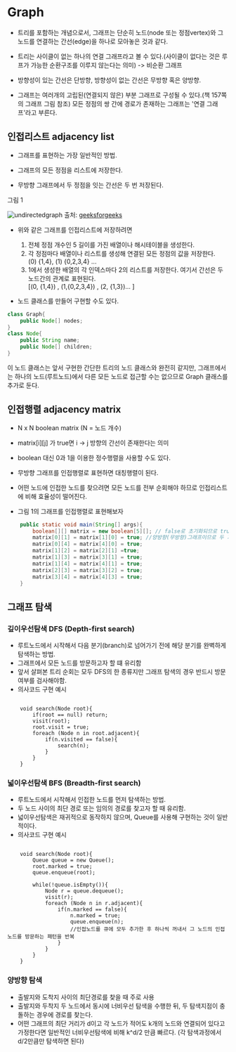 # Graph

- 트리를 포함하는 개념으로서, 그래프는 단순히 노드(node 또는 정점vertex)와 그 노드를 연결하는 간선(edge)을 하나로 모아놓은 것과 같다.

- 트리는 사이클이 없는 하나의 연결 그래프라고 볼 수 있다.(사이클이 없다는 것은 루프가 가능한 순환구조를 이루지 않는다는 의미) -> 비순환 그래프

- 방향성이 있는 간선은 단방향, 방향성이 없는 간선은 무방향 혹은 양방향.

- 그래프는 여러개의 고립된(연결되지 않은) 부분 그래프로 구성될 수 있다.(책 157쪽의 그래프 그림 참조) 모든 정점의 쌍 간에 경로가 존재하는 그래프는 '연결 그래프'라고 부른다. 

## 인접리스트 adjacency list

- 그래프를 표현하는 가장 일반적인 방법.

- 그래프의 모든 정점을 리스트에 저장한다.

- 무방향 그래프에서 두 정점을 잇는 간선은 두 번 저장된다. 

그림 1  

![undirectedgraph](https://user-images.githubusercontent.com/49358223/59608330-11968880-9150-11e9-971a-72f301a3bda1.png) 
출처: [geeksforgeeks](https://www.geeksforgeeks.org/graph-data-structure-and-algorithms/)

- 위와 같은 그래프를 인접리스트에 저장하려면
    1. 전체 정점 개수인 5 길이를 가진 배열이나 해시테이블을 생성한다. 
    2. 각 정점마다 배열이나 리스트를 생성해 연결된 모든 정점의 값을 저장한다.  
        (0) {1,4}, (1) {0,2,3,4} ...
    3. 1에서 생성한 배열의 각 인덱스마다 2의 리스트를 저장한다. 여기서 간선은 두 노드간의 관계로 표현된다.  
        [(0, {1,4}) , (1,{0,2,3,4}) , (2, {1,3})... ]

- 노드 클래스를 만들어 구현할 수도 있다.

```java
class Graph{
    public Node[] nodes;
}
class Node{
    public String name;
    public Node[] children;
}
```

이 노드 클래스는 앞서 구현한 간단한 트리의 노드 클래스와 완전히 같지만, 그래프에서는 하나의 노드(루트노드)에서 다른 모든 노드로 접근할 수는 없으므로 Graph 클래스를 추가로 둔다.

## 인접행렬 adjacency matrix

- N x N boolean matrix (N = 노드 개수)

- matrix[i][j] 가 true면 i -> j 방향의 간선이 존재한다는 의미

- boolean 대신 0과 1을 이용한 정수행렬을 사용할 수도 있다.

- 무방향 그래프를 인접행렬로 표현하면 대칭행렬이 된다.

- 어떤 노드에 인접한 노드를 찾으려면 모든 노드를 전부 순회해야 하므로 인접리스트에 비해 효율성이 떨어진다.

- 그림 1의 그래프를 인접행렬로 표현해보자
```java
    public static void main(String[] args){
        boolean[][] matrix = new boolean[5][]; // false로 초기화되므로 true만 입력
        matrix[0][1] = matrix[1][0] = true; //양방향(무방향)그래프이므로 두 가지 경우 모두 true 입력
        matrix[0][4] = matrix[4][0] = true;
        matrix[1][2] = matrix[2][1] =true;
        matrix[1][3] = matrix[3][1] = true;
        matrix[1][4] = matrix[4][1] = true;
        matrix[2][3] = matrix[3][2] = true;
        matrix[3][4] = matrix[4][3] = true;
    }
```


## 그래프 탐색

### 깊이우선탐색 DFS (Depth-first search)
- 루트노드에서 시작해서 다음 분기(branch)로 넘어가기 전에 해당 분기를 완벽하게 탐색하는 방법.
- 그래프에서 모든 노드를 방문하고자 할 떄 유리함
- 앞서 살펴본 트리 순회는 모두 DFS의 한 종류지만 그래프 탐색의 경우 반드시 방문 여부를 검사해야함.
- 의사코드 구현 예시
```pseudocode 

    void search(Node root){
        if(root == null) return;
        visit(root);
        root.visit = true;
        foreach (Node n in root.adjacent){
            if(n.visited == false){
                search(n);
            }
        }
    }

```

### 넓이우선탐색 BFS (Breadth-first search)
- 루트노드에서 시작해서 인접한 노드를 먼저 탐색하는 방법.
- 두 노드 사이의 최단 경로 또는 임의의 경로를 찾고자 할 때 유리함.
- 넓이우선탐색은 재귀적으로 동작하지 않으며, Queue를 사용해 구현하는 것이 일반적이다.
- 의사코드 구현 예시
```pseudo

    void search(Node root){
        Queue queue = new Queue();
        root.marked = true;
        queue.enqueue(root);

        while(!queue.isEmpty()){
            Node r = queue.dequeue();
            visit(r);
            foreach (Node n in r.adjacent){
                if(n.marked == false){
                    n.marked = true;
                    queue.enqueue(n); 
                    //인접노드를 큐에 모두 추가한 후 하나씩 꺼내서 그 노드의 인접노드를 방문하는 패턴을 반복
                }
            }
        }
    }
```


### 양방향 탐색
- 출발지와 도착지 사이의 최단경로를 찾을 때 주로 사용
- 출발지와 두착지 두 노드에서 동시에 너비우선 탐색을 수행한 뒤, 두 탐색지점이 충돌하는 경우에 경로를 찾는다.
- 어떤 그래프의 최단 거리가 d이고 각 노드가 적어도 k개의 노드와 연결되어 있다고 가정한다면 일반적인 너비우선탐색에 비해 k^d/2 만큼 빠르다. (각 탐색과정에서 d/2만큼만 탐색하면 된다)